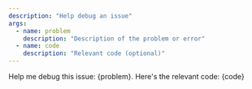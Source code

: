 ```yaml
---
description: "Help debug an issue"
args:
  - name: problem
    description: "Description of the problem or error"
  - name: code
    description: "Relevant code (optional)"
---
```


Help me debug this issue: {problem}. Here's the relevant code: {code}